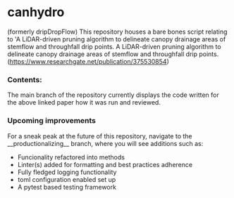 # canhydro 
(formerly dripDropFlow)
This repository houses a bare bones script relating to 'A LiDAR-driven pruning algorithm to delineate canopy drainage areas of stemflow and throughfall drip points.
A LiDAR-driven pruning algorithm to delineate canopy drainage areas of stemflow and throughfall drip points.
(https://www.researchgate.net/publication/375530854)

<h3>Contents:</h3>
The main branch of the repository currently displays the code written for the above linked paper how it was run and reviewed.

<h3>Upcoming improvements</h3>
For a sneak peak at the future of this repository, navigate to the __productionalizing__ branch, where you will see additions such as:

  + Funcionality refactored into methods
  + Linter(s) added for formatting and best practices adherence 
  + Fully fledged logging functionality
  + toml configuration enabled set up
  + A pytest based testing framework
